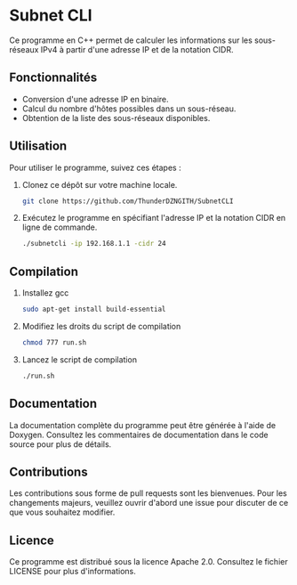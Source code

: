 # Subnet CLI

Ce programme en C++ permet de calculer les informations sur les sous-réseaux IPv4 à partir d'une adresse IP et de la notation CIDR.

## Fonctionnalités

- Conversion d'une adresse IP en binaire.
- Calcul du nombre d'hôtes possibles dans un sous-réseau.
- Obtention de la liste des sous-réseaux disponibles.

## Utilisation

Pour utiliser le programme, suivez ces étapes :

1. Clonez ce dépôt sur votre machine locale.
   ```bash
   git clone https://github.com/ThunderDZNGITH/SubnetCLI
   ```
2. Exécutez le programme en spécifiant l'adresse IP et la notation CIDR en ligne de commande.
   ```bash
   ./subnetcli -ip 192.168.1.1 -cidr 24
   ```

## Compilation

1. Installez gcc
   ```bash
   sudo apt-get install build-essential
   ```
2. Modifiez les droits du script de compilation
   ```bash
   chmod 777 run.sh
   ```
3. Lancez le script de compilation
   ```bash
   ./run.sh
   ```

## Documentation

La documentation complète du programme peut être générée à l'aide de Doxygen. Consultez les commentaires de documentation dans le code source pour plus de détails.

## Contributions

Les contributions sous forme de pull requests sont les bienvenues. Pour les changements majeurs, veuillez ouvrir d'abord une issue pour discuter de ce que vous souhaitez modifier.

## Licence

Ce programme est distribué sous la licence Apache 2.0. Consultez le fichier LICENSE pour plus d'informations.
